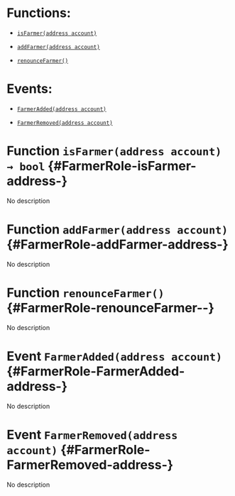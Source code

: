 # Functions:

- [`isFarmer(address account)`](#FarmerRole-isFarmer-address-)

- [`addFarmer(address account)`](#FarmerRole-addFarmer-address-)

- [`renounceFarmer()`](#FarmerRole-renounceFarmer--)

# Events:

- [`FarmerAdded(address account)`](#FarmerRole-FarmerAdded-address-)

- [`FarmerRemoved(address account)`](#FarmerRole-FarmerRemoved-address-)

# Function `isFarmer(address account) → bool` {#FarmerRole-isFarmer-address-}

No description

# Function `addFarmer(address account)` {#FarmerRole-addFarmer-address-}

No description

# Function `renounceFarmer()` {#FarmerRole-renounceFarmer--}

No description

# Event `FarmerAdded(address account)` {#FarmerRole-FarmerAdded-address-}

No description

# Event `FarmerRemoved(address account)` {#FarmerRole-FarmerRemoved-address-}

No description
